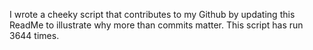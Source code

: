 I wrote a cheeky script that contributes to my Github by updating this ReadMe to illustrate why more than commits matter. This script has run 3644 times.